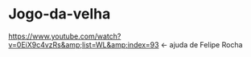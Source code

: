 # Jogo-da-velha
https://www.youtube.com/watch?v=0EiX9c4vzRs&amp;list=WL&amp;index=93 &lt;- ajuda de Felipe Rocha
